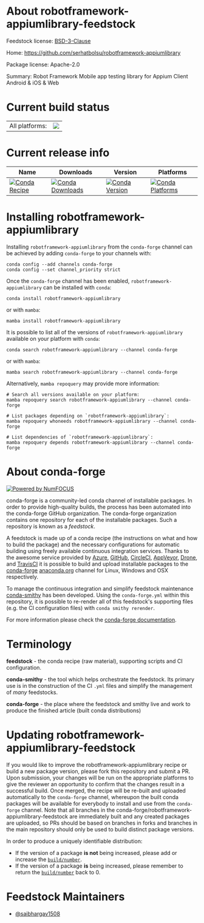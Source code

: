 About robotframework-appiumlibrary-feedstock
============================================

Feedstock license: [BSD-3-Clause](https://github.com/conda-forge/robotframework-appiumlibrary-feedstock/blob/main/LICENSE.txt)

Home: https://github.com/serhatbolsu/robotframework-appiumlibrary

Package license: Apache-2.0

Summary: Robot Framework Mobile app testing library for Appium Client Android & iOS & Web

Current build status
====================


<table><tr><td>All platforms:</td>
    <td>
      <a href="https://dev.azure.com/conda-forge/feedstock-builds/_build/latest?definitionId=10664&branchName=main">
        <img src="https://dev.azure.com/conda-forge/feedstock-builds/_apis/build/status/robotframework-appiumlibrary-feedstock?branchName=main">
      </a>
    </td>
  </tr>
</table>

Current release info
====================

| Name | Downloads | Version | Platforms |
| --- | --- | --- | --- |
| [![Conda Recipe](https://img.shields.io/badge/recipe-robotframework--appiumlibrary-green.svg)](https://anaconda.org/conda-forge/robotframework-appiumlibrary) | [![Conda Downloads](https://img.shields.io/conda/dn/conda-forge/robotframework-appiumlibrary.svg)](https://anaconda.org/conda-forge/robotframework-appiumlibrary) | [![Conda Version](https://img.shields.io/conda/vn/conda-forge/robotframework-appiumlibrary.svg)](https://anaconda.org/conda-forge/robotframework-appiumlibrary) | [![Conda Platforms](https://img.shields.io/conda/pn/conda-forge/robotframework-appiumlibrary.svg)](https://anaconda.org/conda-forge/robotframework-appiumlibrary) |

Installing robotframework-appiumlibrary
=======================================

Installing `robotframework-appiumlibrary` from the `conda-forge` channel can be achieved by adding `conda-forge` to your channels with:

```
conda config --add channels conda-forge
conda config --set channel_priority strict
```

Once the `conda-forge` channel has been enabled, `robotframework-appiumlibrary` can be installed with `conda`:

```
conda install robotframework-appiumlibrary
```

or with `mamba`:

```
mamba install robotframework-appiumlibrary
```

It is possible to list all of the versions of `robotframework-appiumlibrary` available on your platform with `conda`:

```
conda search robotframework-appiumlibrary --channel conda-forge
```

or with `mamba`:

```
mamba search robotframework-appiumlibrary --channel conda-forge
```

Alternatively, `mamba repoquery` may provide more information:

```
# Search all versions available on your platform:
mamba repoquery search robotframework-appiumlibrary --channel conda-forge

# List packages depending on `robotframework-appiumlibrary`:
mamba repoquery whoneeds robotframework-appiumlibrary --channel conda-forge

# List dependencies of `robotframework-appiumlibrary`:
mamba repoquery depends robotframework-appiumlibrary --channel conda-forge
```


About conda-forge
=================

[![Powered by
NumFOCUS](https://img.shields.io/badge/powered%20by-NumFOCUS-orange.svg?style=flat&colorA=E1523D&colorB=007D8A)](https://numfocus.org)

conda-forge is a community-led conda channel of installable packages.
In order to provide high-quality builds, the process has been automated into the
conda-forge GitHub organization. The conda-forge organization contains one repository
for each of the installable packages. Such a repository is known as a *feedstock*.

A feedstock is made up of a conda recipe (the instructions on what and how to build
the package) and the necessary configurations for automatic building using freely
available continuous integration services. Thanks to the awesome service provided by
[Azure](https://azure.microsoft.com/en-us/services/devops/), [GitHub](https://github.com/),
[CircleCI](https://circleci.com/), [AppVeyor](https://www.appveyor.com/),
[Drone](https://cloud.drone.io/welcome), and [TravisCI](https://travis-ci.com/)
it is possible to build and upload installable packages to the
[conda-forge](https://anaconda.org/conda-forge) [anaconda.org](https://anaconda.org/)
channel for Linux, Windows and OSX respectively.

To manage the continuous integration and simplify feedstock maintenance
[conda-smithy](https://github.com/conda-forge/conda-smithy) has been developed.
Using the ``conda-forge.yml`` within this repository, it is possible to re-render all of
this feedstock's supporting files (e.g. the CI configuration files) with ``conda smithy rerender``.

For more information please check the [conda-forge documentation](https://conda-forge.org/docs/).

Terminology
===========

**feedstock** - the conda recipe (raw material), supporting scripts and CI configuration.

**conda-smithy** - the tool which helps orchestrate the feedstock.
                   Its primary use is in the construction of the CI ``.yml`` files
                   and simplify the management of *many* feedstocks.

**conda-forge** - the place where the feedstock and smithy live and work to
                  produce the finished article (built conda distributions)


Updating robotframework-appiumlibrary-feedstock
===============================================

If you would like to improve the robotframework-appiumlibrary recipe or build a new
package version, please fork this repository and submit a PR. Upon submission,
your changes will be run on the appropriate platforms to give the reviewer an
opportunity to confirm that the changes result in a successful build. Once
merged, the recipe will be re-built and uploaded automatically to the
`conda-forge` channel, whereupon the built conda packages will be available for
everybody to install and use from the `conda-forge` channel.
Note that all branches in the conda-forge/robotframework-appiumlibrary-feedstock are
immediately built and any created packages are uploaded, so PRs should be based
on branches in forks and branches in the main repository should only be used to
build distinct package versions.

In order to produce a uniquely identifiable distribution:
 * If the version of a package **is not** being increased, please add or increase
   the [``build/number``](https://docs.conda.io/projects/conda-build/en/latest/resources/define-metadata.html#build-number-and-string).
 * If the version of a package **is** being increased, please remember to return
   the [``build/number``](https://docs.conda.io/projects/conda-build/en/latest/resources/define-metadata.html#build-number-and-string)
   back to 0.

Feedstock Maintainers
=====================

* [@saibhargav1508](https://github.com/saibhargav1508/)

